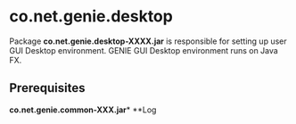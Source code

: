 # co.net.genie.desktop

Package **co.net.genie.desktop-XXXX.jar** is responsible for setting up user GUI Desktop environment.
GENIE GUI Desktop environment runs on Java FX.

## Prerequisites

**co.net.genie.common-XXX.jar***
**Log
